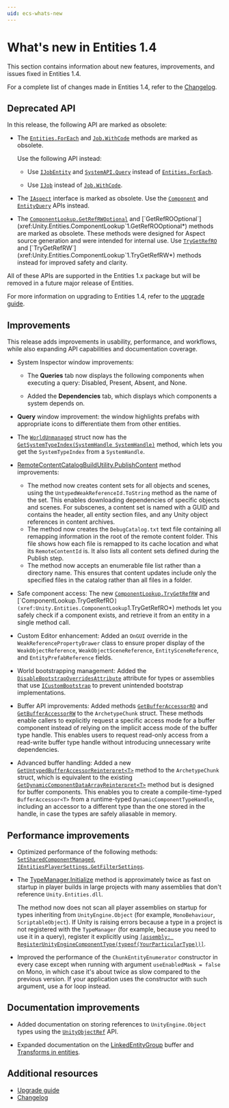 ```yaml
---
uid: ecs-whats-new
---
```


# What's new in Entities 1.4

This section contains information about new features, improvements, and issues fixed in Entities 1.4.

For a complete list of changes made in Entities 1.4, refer to the [Changelog](xref:changelog).

## Deprecated API

In this release, the following API are marked as obsolete:

* The [`Entities.ForEach`](xref:Unity.Entities.SystemBase.Entities) and [`Job.WithCode`](xref:Unity.Entities.SystemBase.Job) methods are marked as obsolete.
    
    Use the following API instead:
            
    *    Use [`IJobEntity`](xref:Unity.Entities.IJobEntity) and [`SystemAPI.Query`](xref:Unity.Entities.SystemAPI.Query*) instead of [`Entities.ForEach`](xref:Unity.Entities.SystemBase.Entities). 

    *    Use [`IJob`](https://docs.unity3d.com/6000.1/Documentation/ScriptReference/Unity.Jobs.IJob.html) instead of [`Job.WithCode`](xref:Unity.Entities.SystemBase.Job). 

* The [`IAspect`](xref:Unity.Entities.IAspect) interface is marked as obsolete. Use the [`Component`](components-read-and-write.md) and [`EntityQuery`](xref:Unity.Entities.EntityQuery) APIs instead.

* The [`ComponentLookup.GetRefRWOptional`](xref:Unity.Entities.ComponentLookup`1.GetRefRWOptional*) and [`GetRefROOptional`](xref:Unity.Entities.ComponentLookup`1.GetRefROOptional*) methods are marked as obsolete. These methods were designed for Aspect source generation and were intended for internal use. Use [`TryGetRefRO`](xref:Unity.Entities.ComponentLookup`1.TryGetRefRO*) and [`TryGetRefRW`](xref:Unity.Entities.ComponentLookup`1.TryGetRefRW*) methods instead for improved safety and clarity.

All of these APIs are supported in the Entities 1.x package but will be removed in a future major release of Entities.

For more information on upgrading to Entities 1.4, refer to the [upgrade guide](upgrade-guide.md).

## Improvements

This release adds improvements in usability, performance, and workflows, while also expanding API capabilities and documentation coverage.

* System Inspector window improvements:

    * The **Queries** tab now displays the following components when executing a query: Disabled, Present, Absent, and None.

    * Added the **Dependencies** tab, which displays which components a system depends on.

* **Query** window improvement: the window highlights prefabs with appropriate icons to differentiate them from other entities.

* The [`WorldUnmanaged`](xref:Unity.Entities.WorldUnmanaged) struct now has the [`GetSystemTypeIndex(SystemHandle SystemHandle)`](xref:Unity.Entities.WorldUnmanaged.GetSystemTypeIndex(Unity.Entities.SystemHandle)) method, which lets you get the `SystemTypeIndex` from a `SystemHandle`.

* [RemoteContentCatalogBuildUtility.PublishContent](xref:Unity.Entities.Content.RemoteContentCatalogBuildUtility.PublishContent*) method improvements:

    * The method now creates content sets for all objects and scenes, using the `UntypedWeakReferenceId.ToString` method as the name of the set. This enables downloading dependencies of specific objects and scenes. For subscenes, a content set is named with a GUID and contains the header, all entity section files, and any Unity object references in content archives.
    * The method now creates the `DebugCatalog.txt` text file containing all remapping information in the root of the remote content folder. This file shows how each file is remapped to its cache location and what its `RemoteContentId` is. It also lists all content sets defined during the Publish step.
    * The method now accepts an enumerable file list rather than a directory name. This ensures that content updates include only the specified files in the catalog rather than all files in a folder.

* Safe component access: The new [`ComponentLookup.TryGetRefRW`](xref:Unity.Entities.ComponentLookup`1.TryGetRefRW*) and [`ComponentLookup.TryGetRefRO`](xref:Unity.Entities.ComponentLookup`1.TryGetRefRO*) methods let you safely check if a component exists, and retrieve it from an entity in a single method call.

* Custom Editor enhancement: Added an `OnGUI` override in the `WeakReferencePropertyDrawer` class to ensure proper display of the `WeakObjectReference`, `WeakObjectSceneReference`, `EntitySceneReference`, and `EntityPrefabReference` fields.

* World bootstrapping management: Added the [`DisableBootstrapOverridesAttribute`](xref:Unity.Entities.DisableBootstrapOverridesAttribute) attribute for types or assemblies that use [`ICustomBootstrap`](xref:Unity.Entities.ICustomBootstrap) to prevent unintended bootstrap implementations.

* Buffer API improvements: Added methods [`GetBufferAccessorRO`](xref:Unity.Entities.ArchetypeChunk.GetBufferAccessorRO*) and [`GetBufferAccessorRW`](xref:Unity.Entities.ArchetypeChunk.GetBufferAccessorRW*) to the `ArchetypeChunk` struct. These methods enable callers to explicitly request a specific access mode for a buffer component instead of relying on the implicit access mode of the buffer type handle. This enables users to request read-only access from a read-write buffer type handle without introducing unnecessary write dependencies.

* Advanced buffer handling: Added a new [`GetUntypedBufferAccessorReinterpret<T>`](xref:Unity.Entities.ArchetypeChunk.GetUntypedBufferAccessorReinterpret*) method to the `ArchetypeChunk` struct, which is equivalent to the existing [`GetDynamicComponentDataArrayReinterpret<T>`](xref:Unity.Entities.ArchetypeChunk.GetDynamicComponentDataArrayReinterpret*) method but is designed for buffer components. This enables you to create a compile-time-typed `BufferAccessor<T>` from a runtime-typed `DynamicComponentTypeHandle`, including an accessor to a different type than the one stored in the handle, in case the types are safely aliasable in memory.

## Performance improvements

* Optimized performance of the following methods: [`SetSharedComponentManaged`](xref:Unity.Entities.EntityCommandBuffer.SetSharedComponentManaged*), [`IEntitiesPlayerSettings.GetFilterSettings`](xref:Unity.Entities.Build.IEntitiesPlayerSettings.GetFilterSettings*).

* The [TypeManager.Initialize](xref:Unity.Entities.TypeManager.Initialize*) method is approximately twice as fast on startup in player builds in large projects with many assemblies that don't reference `Unity.Entities.dll`.

    The method now does not scan all player assemblies on startup for types inheriting from `UnityEngine.Object` (for example, `MonoBehaviour`, `ScriptableObject`). If Unity is raising errors because a type in a project is not registered with the `TypeManager` (for example, because you need to use it in a query), register it explicitly using 
[`[assembly: RegisterUnityEngineComponentType(typeof(YourParticularType))]`](xref:Unity.Entities.RegisterUnityEngineComponentTypeAttribute).
  
* Improved the performance of the `ChunkEntityEnumerator` constructor in every case except when running with argument `useEnabledMask = false` on Mono, in which case it's about twice as slow compared to the previous version. If your application uses the constructor with such argument, use a for loop instead.

## Documentation improvements

* Added documentation on storing references to `UnityEngine.Object` types using the [`UnityObjectRef`](reference-unity-objects.md) API.

* Expanded documentation on the [LinkedEntityGroup](linked-entity-group.md) buffer and [Transforms in entities](transforms-intro.md).

## Additional resources

* [Upgrade guide](upgrade-guide.md)
* [Changelog](xref:changelog)
